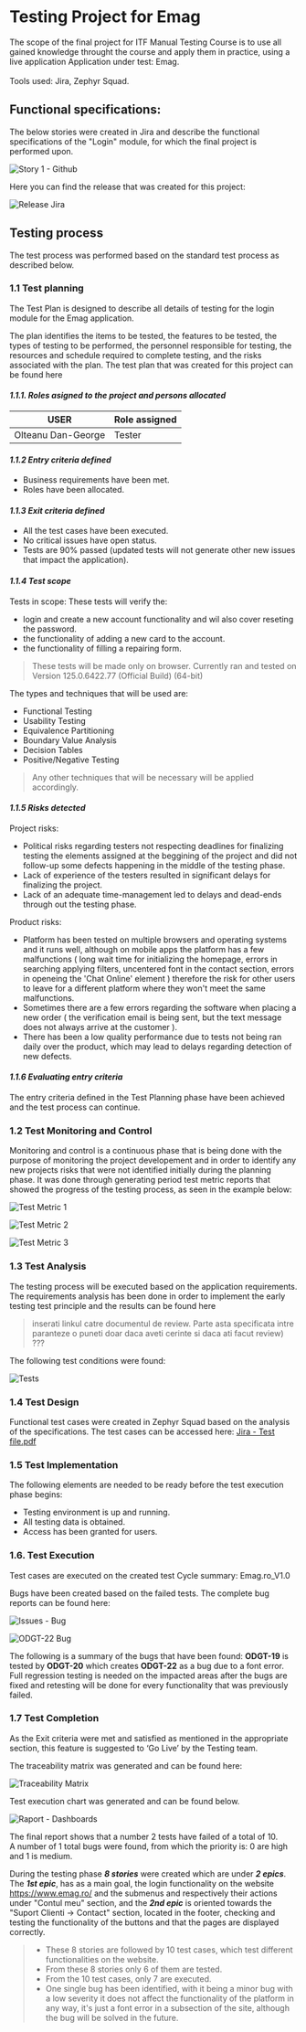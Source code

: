 # Testing Project for Emag

The scope of the final project for ITF Manual Testing Course is to use all gained knowledge throught the course and apply them in practice, using a live application
Application under test: Emag. <br> <br>
Tools used: Jira, Zephyr Squad. 

## Functional specifications:
The below stories were created in Jira and describe the functional specifications of the "Login" module, for which the final project is performed upon. 

![Story 1 - Github](https://github.com/OGeorgeDan/Manual_Testing_Jira/assets/149089987/592ddba8-0603-4b68-a4c8-a1659be6cd18)

Here you can find the release that was created for this project:

![Release Jira](https://github.com/OGeorgeDan/Manual_Testing_Jira/assets/149089987/5003e122-c758-4bae-baf1-62741c560719)


## Testing process
The test process was performed based on the standard test process as described below.

### 1.1 Test planning <br>
The Test Plan is designed to describe all details of testing for the login module for the Emag application.

The plan identifies the items to be tested, the features to be tested, the types of testing to be performed, the personnel responsible for testing, the resources and schedule required to complete testing, and the risks associated with the plan. The test plan that was created for this project can be found here <br>

#### *1.1.1. Roles asigned to the project and persons allocated*

| USER | Role assigned | 
| ---- | -------------- |
| Olteanu Dan-George | Tester |

#### *1.1.2 Entry criteria defined*
+ Business requirements have been met.
+ Roles have been allocated.

#### *1.1.3 Exit criteria defined*
+ All the test cases have been executed.
+ No critical issues have open status.
+ Tests are 90% passed (updated tests will not generate other new issues that impact the application).

#### *1.1.4 Test scope*
Tests in scope:
These tests will verify the:
+ login and create a new account functionality and wil also cover reseting the password.
+ the functionality of adding a new card to the account.
+ the functionality of filling a repairing form. 
> These tests will be made only on browser. Currently ran and tested on Version 125.0.6422.77 (Official Build) (64-bit)

The types and techniques that will be used are:
+ Functional Testing
+ Usability Testing
+ Equivalence Partitioning
+ Boundary Value Analysis
+ Decision Tables
+ Positive/Negative Testing
> Any other techniques that will be necessary will be applied accordingly. 

#### *1.1.5 Risks detected*
Project risks: <br>
+ Political risks regarding testers not respecting deadlines for finalizing testing the elements assigned at the beggining of the project and did not follow-up some defects happening in the middle of the testing phase. <br>
+ Lack of experience of the testers resulted in significant delays for finalizing the project. <br>
+ Lack of an adequate time-management led to delays and dead-ends through out the testing phase. <br>

Product risks: <br>
+ Platform has been tested on multiple browsers and operating systems and it runs well, although on mobile apps the platform has a few malfunctions ( long wait time for initializing the homepage, errors in searching applying filters, uncentered font in the contact section, errors in openeing the 'Chat Online' element ) therefore the risk for other users to leave for a different platform where they won't meet the same malfunctions. <br>
+ Sometimes there are a few errors regarding the software when placing a new order ( the verification email is being sent, but the text message does not always arrive at the customer ). <br>
+ There has been a low quality performance due to tests not being ran daily over the product, which may lead to delays regarding detection of new defects.

#### *1.1.6 Evaluating entry criteria*
The entry criteria defined in the Test Planning phase have been achieved and the test process can continue.

### 1.2 Test Monitoring and Control <br>
Monitoring and control is a continuous phase that is being done with the purpose of monitoring the project developement and in order to identify any new projects risks that were not identified initially during the planning phase. It was done through generating period test metric reports that showed the progress of the testing process, as seen in the example below:

![Test Metric 1](https://github.com/OGeorgeDan/Manual_Testing_Jira/assets/149089987/f9e59f11-9dd6-4b4e-8037-f749e948d042)

![Test Metric 2](https://github.com/OGeorgeDan/Manual_Testing_Jira/assets/149089987/deffc80f-5595-415b-a4bb-f39ca6db939a)

![Test Metric 3](https://github.com/OGeorgeDan/Manual_Testing_Jira/assets/149089987/80c29ff2-e875-4196-95f7-47c8e60986d8)

### 1.3 Test Analysis <br>
The testing process will be executed based on the application requirements. The requirements analysis has been done in order to implement the early testing test principle and the results can be found here 

> inserati linkul catre documentul de review. Parte asta specificata intre paranteze o puneti doar daca aveti cerinte si daca ati facut review)  ???

The following test conditions were found:

![Tests](https://github.com/OGeorgeDan/Manual_Testing_Jira/assets/149089987/7780117e-1508-4d7e-8707-a419d7f5edd7) <br>

### 1.4 Test Design <br>
Functional test cases were created in Zephyr Squad based on the analysis of the specifications. The test cases can be accessed here:
[Jira - Test file.pdf](https://github.com/OGeorgeDan/Manual_Testing_Jira/files/15297439/Jira.-.Test.file.pdf)

### 1.5 Test Implementation <br>
The following elements are needed to be ready before the test execution phase begins:
+ Testing environment is up and running.
+ All testing data is obtained.
+ Access has been granted for users. <br>

### 1.6. Test Execution <br>
Test cases are executed on the created test Cycle summary: Emag.ro_V1.0

Bugs have been created based on the failed tests. The complete bug reports can be found here: 

![Issues - Bug](https://github.com/OGeorgeDan/Manual_Testing_Jira/assets/149089987/2ad39058-ba55-425b-9107-147b052a7e14)

![ODGT-22 Bug](https://github.com/OGeorgeDan/Manual_Testing_Jira/assets/149089987/2c334124-8978-4da4-b20e-fd5a4f9fe2b7)

The following is a summary of the bugs that have been found: **ODGT-19** is tested by **ODGT-20** which creates **ODGT-22** as a bug due to a font error. <br>
Full regression testing is needed on the impacted areas after the bugs are fixed and retesting will be done for every functionality that was previously failed.

### 1.7 Test Completion <br> 
As the Exit criteria were met and satisfied as mentioned in the appropriate section, this feature is suggested to ‘Go Live’ by the Testing team.

The traceability matrix was generated and can be found here: 

![Traceability Matrix](https://github.com/OGeorgeDan/Manual_Testing_Jira/assets/149089987/aea54aa3-a78e-4a3e-bc20-caf060ef2bd1)

Test execution chart was generated and can be found below.

![Raport - Dashboards](https://github.com/OGeorgeDan/Manual_Testing_Jira/assets/149089987/f7fca136-568f-4f53-890d-3e27e7148500)

The final report shows that a number 2 tests have failed of a total of 10. <br>
A number of 1 total bugs were found, from which the priority is: 0 are high and 1 is medium. <br>

During the testing phase _**8 stories**_ were created which are under _**2 epics**_. The _**1st epic**_, has as a main goal, the login functionality on the website https://www.emag.ro/ and the submenus and respectively their actions under "Contul meu" section, and the _**2nd epic**_ is oriented towards the "Suport Clienti -> Contact" section, located in the footer, checking and testing the functionality of the buttons and that the pages are displayed correctly. <br>
>
> - These 8 stories are followed by 10 test cases, which test different functionalities on the website. <br>
> - From these 8 stories only 6 of them are tested. <br>
> - From the 10 test cases, only 7 are executed. <br> 
> - One single bug has been identified, with it being a minor bug with a low severity it does not affect the functionality of the platform in any way, it's just a font error in a subsection of the site, although the bug will be solved in the future. 

